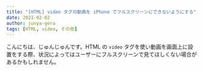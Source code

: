 ```yaml
---
title: "[HTML] video タグの動画を iPhone でフルスクリーンにできないようにする"
date: 2021-02-02
author: junya-gera
tags: [HTML, video, その他]
---
```


こんにちは、じゅんじゅんです。HTML の `video` タグを使い動画を画面上に設置をする際、状況によってはユーザーにフルスクリーンで見てほしくない場合があるかもしれません。